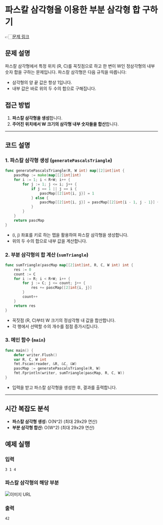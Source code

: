 # 파스칼 삼각형을 이용한 부분 삼각형 합 구하기
👉🏻[문제 링크](https://www.acmicpc.net/problem/15489)

## 문제 설명
파스칼 삼각형에서 특정 위치 (R, C)를 꼭짓점으로 하고 한 변이 W인 정삼각형의 내부 숫자 합을 구하는 문제입니다. 파스칼 삼각형은 다음 규칙을 따릅니다:

- 삼각형의 양 끝 값은 항상 1입니다.
- 내부 값은 바로 위의 두 수의 합으로 구해집니다.

## 접근 방법
1. **파스칼 삼각형을 생성**합니다.
2. **주어진 위치에서 W 크기의 삼각형 내부 숫자들을 합산**합니다.

---

## 코드 설명
### 1. 파스칼 삼각형 생성 (`generatePascalsTriangle`)
```go
func generatePascalsTriangle(R, W int) map[[2]int]int {
    pascMap := make(map[[2]int]int)
    for i := 1; i < R+W; i++ {
        for j := 1; j <= i; j++ {
            if j == 1 || j == i {
                pascMap[[2]int{i, j}] = 1
            } else {
                pascMap[[2]int{i, j}] = pascMap[[2]int{i - 1, j - 1}] + pascMap[[2]int{i - 1, j}]
            }
        }
    }
    return pascMap
}
```
- (i, j) 좌표를 키로 하는 맵을 활용하여 파스칼 삼각형을 생성합니다.
- 위의 두 수의 합으로 내부 값을 계산합니다.

### 2. 부분 삼각형의 합 계산 (`sumTriangle`)
```go
func sumTriangle(pascMap map[[2]int]int, R, C, W int) int {
    res := 0
    count := C
    for i := R; i < R+W; i++ {
        for j := C; j <= count; j++ {
            res += pascMap[[2]int{i, j}]
        }
        count++
    }
    return res
}
```
- 꼭짓점 (R, C)부터 W 크기의 정삼각형 내 값을 합산합니다.
- 각 행에서 선택할 수의 개수를 점점 증가시킵니다.

### 3. 메인 함수 (`main`)
```go
func main() {
    defer writer.Flush()
    var R, C, W int
    fmt.Fscan(reader, &R, &C, &W)
    pascMap := generatePascalsTriangle(R, W)
    fmt.Fprintln(writer, sumTriangle(pascMap, R, C, W))
}
```
- 입력을 받고 파스칼 삼각형을 생성한 후, 결과를 출력합니다.

---

## 시간 복잡도 분석
- **파스칼 삼각형 생성:** O(N^2) (최대 29x29 연산)
- **부분 삼각형 합산:** O(W^2) (최대 29x29 연산)

## 예제 실행
### 입력
```
3 1 4
```
### 파스칼 삼각형의 해당 부분
![이미지 URL](https://onlinejudgeimages.s3-ap-northeast-1.amazonaws.com/problem/15489/1.png)

### 출력
```
42
```